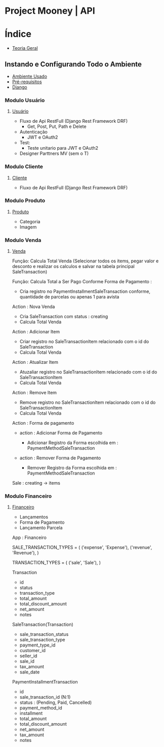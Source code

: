# Project Mooney | API

# Índice

- [Teoria Geral](docs/teoria.md)

## Instando e Configurando Todo o Ambiente

- [Ambiente Usado](docs/ambientes.md)
- [Pré-requisitos](docs/pre-requisitos.md)
- [Django](docs/django.md)

### Modulo Usuário

1. [Usuário](docs/django/usuario/usuario.md)

   - Fluxo de Api RestFull (Django Rest Framework DRF)
     - Get, Post, Put, Path e Delete
   - Autenticação
     - JWT e OAuth2
   - Test:
     - Teste unitario para JWT e OAuth2
   - Designer Parttners MV (sem o T)

### Modulo Cliente

1. [Cliente](docs/django/cliente/cliente.md)

   - Fluxo de Api RestFull (Django Rest Framework DRF)

### Modulo Produto

1. [Produto](docs/django/produto/produto.md)

   - Categoria
   - Imagem

### Modulo Venda

1. [Venda](docs/django/venda/venda.md)

   Função: Calcula Total Venda (Selecionar todos os items, pegar valor e desconto e realizar os calculos e salvar na tabela principal SaleTransaction)

   Função: Calcula Total a Ser Pago Conforme Forma de Pagamento :

   - Cria registro no PaymentInstallmentSaleTransaction conforme, quantidade de parcelas ou apenas 1 para avista

   Action : Nova Venda

   - Cria SaleTransaction com status : creating
   - Calcula Total Venda

   Action : Adicionar Item

   - Criar registro no SaleTransactionItem relacionado com o id do SaleTransaction
   - Calcula Total Venda

   Action : Atualizar Item

   - Atuzaliar registro no SaleTransactionItem relacionado com o id do SaleTransactionItem
   - Calcula Total Venda

   Action : Remove Item

   - Remove registro no SaleTransactionItem relacionado com o id do SaleTransactionItem
   - Calcula Total Venda

   Action : Forma de pagamento

   - action : Adicionar Forma de Pagamento

     - Adicionar Registro da Forma escolhida em : PaymentMethodSaleTransaction

   - action : Remover Forma de Pagamento
     - Remover Registro da Forma escolhida em : PaymentMethodSaleTransaction

   Sale : creating
   -> items

### Modulo Financeiro

1. [Financeiro](docs/django/financeiro/financeiro.md)

   - Lançamentos
   - Forma de Pagamento
   - Lançamento Parcela

   App : Financeiro

   SALE_TRANSACTION_TYPES = (
   ('expense', 'Expense'),
   ('revenue', 'Revenue'),
   )

   TRANSACTION_TYPES = (
   ('sale', 'Sale'),
   )

   Transaction

   - id
   - status
   - transaction_type
   - total_amount
   - total_discount_amount
   - net_amount
   - notes

   SaleTransaction(Transaction)

   - sale_transaction_status
   - sale_transaction_type
   - payment_type_id
   - customer_id
   - seller_id
   - sale_id
   - tax_amount
   - sale_date

   PaymentInstallmentTransaction

   - id
   - sale_transaction_id (N:1)
   - status : (Pending, Paid, Cancelled)
   - payment_method_id
   - installment
   - total_amount
   - total_discount_amount
   - net_amount
   - tax_amount
   - notes
